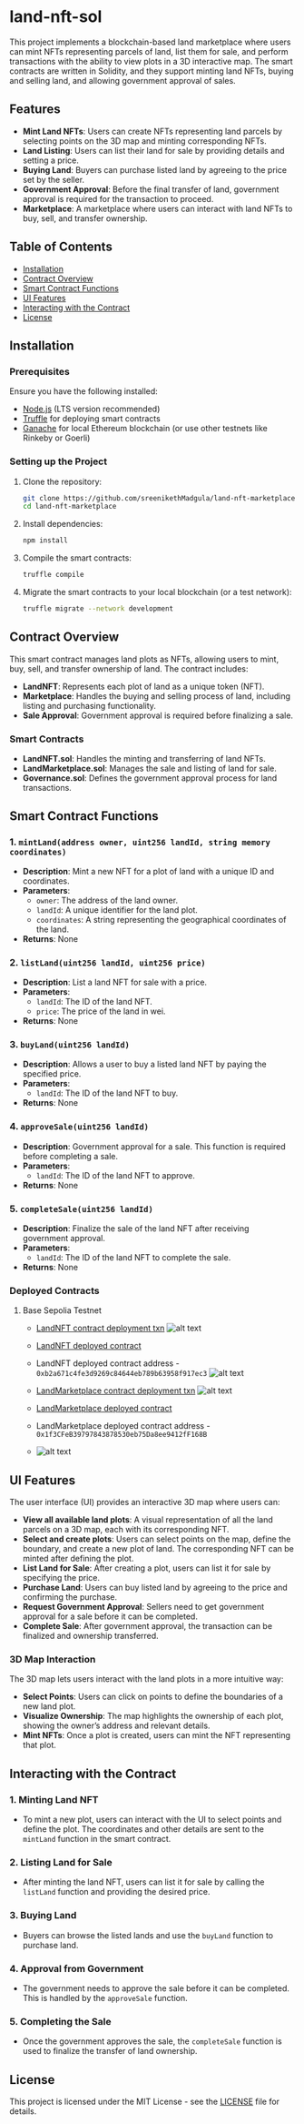 # land-nft-sol

This project implements a blockchain-based land marketplace where users can mint NFTs representing parcels of land, list them for sale, and perform transactions with the ability to view plots in a 3D interactive map. The smart contracts are written in Solidity, and they support minting land NFTs, buying and selling land, and allowing government approval of sales.

## Features

- **Mint Land NFTs**: Users can create NFTs representing land parcels by selecting points on the 3D map and minting corresponding NFTs.
- **Land Listing**: Users can list their land for sale by providing details and setting a price.
- **Buying Land**: Buyers can purchase listed land by agreeing to the price set by the seller.
- **Government Approval**: Before the final transfer of land, government approval is required for the transaction to proceed.
- **Marketplace**: A marketplace where users can interact with land NFTs to buy, sell, and transfer ownership.

## Table of Contents

- [Installation](#installation)
- [Contract Overview](#contract-overview)
- [Smart Contract Functions](#smart-contract-functions)
- [UI Features](#ui-features)
- [Interacting with the Contract](#interacting-with-the-contract)
- [License](#license)

## Installation

### Prerequisites

Ensure you have the following installed:
- [Node.js](https://nodejs.org/en/) (LTS version recommended)
- [Truffle](https://www.trufflesuite.com/truffle) for deploying smart contracts
- [Ganache](https://www.trufflesuite.com/ganache) for local Ethereum blockchain (or use other testnets like Rinkeby or Goerli)

### Setting up the Project

1. Clone the repository:
   ```bash
   git clone https://github.com/sreenikethMadgula/land-nft-marketplace.git
   cd land-nft-marketplace
   ```

2. Install dependencies:
   ```bash
   npm install
   ```

3. Compile the smart contracts:
   ```bash
   truffle compile
   ```

4. Migrate the smart contracts to your local blockchain (or a test network):
   ```bash
   truffle migrate --network development
   ```

## Contract Overview

This smart contract manages land plots as NFTs, allowing users to mint, buy, sell, and transfer ownership of land. The contract includes:

- **LandNFT**: Represents each plot of land as a unique token (NFT).
- **Marketplace**: Handles the buying and selling process of land, including listing and purchasing functionality.
- **Sale Approval**: Government approval is required before finalizing a sale.

### Smart Contracts

- **LandNFT.sol**: Handles the minting and transferring of land NFTs.
- **LandMarketplace.sol**: Manages the sale and listing of land for sale.
- **Governance.sol**: Defines the government approval process for land transactions.

## Smart Contract Functions

### 1. `mintLand(address owner, uint256 landId, string memory coordinates)`
- **Description**: Mint a new NFT for a plot of land with a unique ID and coordinates.
- **Parameters**:
  - `owner`: The address of the land owner.
  - `landId`: A unique identifier for the land plot.
  - `coordinates`: A string representing the geographical coordinates of the land.
- **Returns**: None

### 2. `listLand(uint256 landId, uint256 price)`
- **Description**: List a land NFT for sale with a price.
- **Parameters**:
  - `landId`: The ID of the land NFT.
  - `price`: The price of the land in wei.
- **Returns**: None

### 3. `buyLand(uint256 landId)`
- **Description**: Allows a user to buy a listed land NFT by paying the specified price.
- **Parameters**:
  - `landId`: The ID of the land NFT to buy.
- **Returns**: None

### 4. `approveSale(uint256 landId)`
- **Description**: Government approval for a sale. This function is required before completing a sale.
- **Parameters**:
  - `landId`: The ID of the land NFT to approve.
- **Returns**: None

### 5. `completeSale(uint256 landId)`
- **Description**: Finalize the sale of the land NFT after receiving government approval.
- **Parameters**:
  - `landId`: The ID of the land NFT to complete the sale.
- **Returns**: None

### Deployed Contracts
1. Base Sepolia Testnet
    - [LandNFT contract deployment txn](https://sepolia.basescan.org/tx/0x42d35e344c36274baf5dc38735b9585536968fc6a3ed6df450030a3290e4c25b)
    ![alt text](image-1.png)
    - [LandNFT deployed contract](https://sepolia.basescan.org/address/0xb2a671c4fe3d9269c84644eb789b63958f917ec3#code)
    - LandNFT deployed contract address - `0xb2a671c4fe3d9269c84644eb789b63958f917ec3`
    ![alt text](image.png)

    - [LandMarketplace contract deployment txn](0xde6bf8b0f850c2a4b77678a34eaca91f0e3c9d8b7addd56d5d5f9ee84ebc1f3f)
    ![alt text](image-2.png)
    - [LandMarketplace deployed contract](https://sepolia.basescan.org/address/0x1f3cfeb39797843878530eb75da8ee9412ff168b#code)
    - LandMarketplace deployed contract address - `0x1f3CFeB39797843878530eb75Da8ee9412fF168B`
    - ![alt text](image-3.png)

## UI Features

The user interface (UI) provides an interactive 3D map where users can:

- **View all available land plots**: A visual representation of all the land parcels on a 3D map, each with its corresponding NFT.
- **Select and create plots**: Users can select points on the map, define the boundary, and create a new plot of land. The corresponding NFT can be minted after defining the plot.
- **List Land for Sale**: After creating a plot, users can list it for sale by specifying the price.
- **Purchase Land**: Users can buy listed land by agreeing to the price and confirming the purchase.
- **Request Government Approval**: Sellers need to get government approval for a sale before it can be completed.
- **Complete Sale**: After government approval, the transaction can be finalized and ownership transferred.

### 3D Map Interaction

The 3D map lets users interact with the land plots in a more intuitive way:

- **Select Points**: Users can click on points to define the boundaries of a new land plot.
- **Visualize Ownership**: The map highlights the ownership of each plot, showing the owner’s address and relevant details.
- **Mint NFTs**: Once a plot is created, users can mint the NFT representing that plot.

## Interacting with the Contract

### 1. **Minting Land NFT**
- To mint a new plot, users can interact with the UI to select points and define the plot. The coordinates and other details are sent to the `mintLand` function in the smart contract.

### 2. **Listing Land for Sale**
- After minting the land NFT, users can list it for sale by calling the `listLand` function and providing the desired price.

### 3. **Buying Land**
- Buyers can browse the listed lands and use the `buyLand` function to purchase land.

### 4. **Approval from Government**
- The government needs to approve the sale before it can be completed. This is handled by the `approveSale` function.

### 5. **Completing the Sale**
- Once the government approves the sale, the `completeSale` function is used to finalize the transfer of land ownership.

## License

This project is licensed under the MIT License - see the [LICENSE](LICENSE) file for details.

